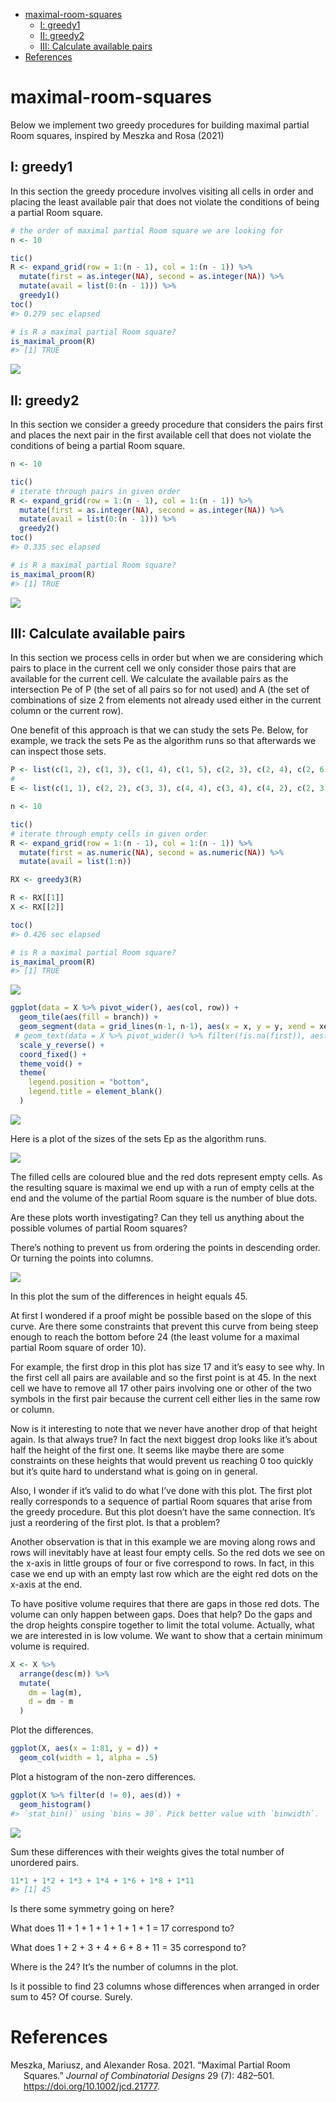 
-   [maximal-room-squares](#maximal-room-squares)
    -   [I: greedy1](#i-greedy1)
    -   [II: greedy2](#ii-greedy2)
    -   [III: Calculate available pairs](#iii-calculate-available-pairs)
-   [References](#references)

<!-- README.md is generated from README.Rmd. Please edit that file -->

# maximal-room-squares

<!-- badges: start -->
<!-- badges: end -->

Below we implement two greedy procedures for building maximal partial
Room squares, inspired by Meszka and Rosa (2021)

## I: greedy1

In this section the greedy procedure involves visiting all cells in
order and placing the least available pair that does not violate the
conditions of being a partial Room square.

``` r
# the order of maximal partial Room square we are looking for
n <- 10

tic()
R <- expand_grid(row = 1:(n - 1), col = 1:(n - 1)) %>%
  mutate(first = as.integer(NA), second = as.integer(NA)) %>%
  mutate(avail = list(0:(n - 1))) %>%
  greedy1()
toc()
#> 0.279 sec elapsed
```

``` r
# is R a maximal partial Room square?
is_maximal_proom(R)
#> [1] TRUE
```

![](figure/greedy1_plot-1.png)<!-- -->

## II: greedy2

In this section we consider a greedy procedure that considers the pairs
first and places the next pair in the first available cell that does not
violate the conditions of being a partial Room square.

``` r
n <- 10

tic()
# iterate through pairs in given order
R <- expand_grid(row = 1:(n - 1), col = 1:(n - 1)) %>%
  mutate(first = as.integer(NA), second = as.integer(NA)) %>%
  mutate(avail = list(0:(n - 1))) %>%
  greedy2()
toc()
#> 0.335 sec elapsed
```

``` r
# is R a maximal partial Room square?
is_maximal_proom(R)
#> [1] TRUE
```

![](figure/greedy_2_plot-1.png)<!-- -->

## III: Calculate available pairs

In this section we process cells in order but when we are considering
which pairs to place in the current cell we only consider those pairs
that are available for the current cell. We calculate the available
pairs as the intersection Pe of P (the set of all pairs so for not used)
and A (the set of combinations of size 2 from elements not already used
either in the current column or the current row).

One benefit of this approach is that we can study the sets Pe. Below,
for example, we track the sets Pe as the algorithm runs so that
afterwards we can inspect those sets.

``` r
P <- list(c(1, 2), c(1, 3), c(1, 4), c(1, 5), c(2, 3), c(2, 4), c(2, 6), c(3, 4), c(3, 7), c(5, 6), c(5, 7), c(5, 8), c(5, 9), c(5, 10), c(6, 7), c(6, 8), c(6, 9), c(6, 10), c(7, 8), c(7, 9), c(7, 10), c(8, 9), c(8, 10), c(9, 10), c(1, 6), c(1, 7), c(1, 8), c(1, 9), c(1, 10), c(2, 5), c(2, 7), c(2, 8), c(2, 9), c(2, 10), c(3, 5), c(3, 6), c(3, 8), c(3, 9), c(3, 10), c(4, 5), c(4, 6), c(4, 7), c(4, 8), c(4, 9), c(4, 10))
# 
E <- list(c(1, 1), c(2, 2), c(3, 3), c(4, 4), c(3, 4), c(4, 2), c(2, 3), c(5, 5), c(4, 3), c(1, 2), c(6, 6), c(7, 7), c(8, 8), c(9, 9), c(7, 8), c(9, 6), c(6, 9), c(8, 7), c(8, 9), c(9, 7), c(1, 4), c(2, 1), c(6, 8), c(7, 6), c(1, 3), c(1, 5), c(1, 6), c(1, 7), c(1, 8), c(1, 9), c(2, 4), c(2, 5), c(2, 6), c(2, 7), c(2, 8), c(2, 9), c(3, 1), c(3, 2), c(3, 5), c(3, 6), c(3, 7), c(3, 8), c(3, 9), c(4, 1), c(4, 5), c(4, 6), c(4, 7), c(4, 8), c(4, 9), c(5, 1), c(5, 2), c(5, 3), c(5, 4), c(5, 6), c(5, 7), c(5, 8), c(5, 9), c(6, 1), c(6, 2), c(6, 3), c(6, 4), c(6, 5), c(6, 7), c(7, 1), c(7, 2), c(7, 3), c(7, 4), c(7, 5), c(7, 9), c(8, 1), c(8, 2), c(8, 3), c(8, 4), c(8, 5), c(8, 6), c(9, 1), c(9, 2), c(9, 3), c(9, 4), c(9, 5), c(9, 8))
```

``` r
n <- 10

tic()
# iterate through empty cells in given order
R <- expand_grid(row = 1:(n - 1), col = 1:(n - 1)) %>%
  mutate(first = as.numeric(NA), second = as.numeric(NA)) %>%
  mutate(avail = list(1:n))

RX <- greedy3(R)

R <- RX[[1]]
X <- RX[[2]]

toc()
#> 0.426 sec elapsed
```

``` r
# is R a maximal partial Room square?
is_maximal_proom(R)
#> [1] TRUE
```

![](figure/greedy3_plot-1.png)<!-- -->

``` r
ggplot(data = X %>% pivot_wider(), aes(col, row)) +
  geom_tile(aes(fill = branch)) +
  geom_segment(data = grid_lines(n-1, n-1), aes(x = x, y = y, xend = xend, yend = yend), size = .1) +
 # geom_text(data = X %>% pivot_wider() %>% filter(!is.na(first)), aes(label = paste(first, second, sep = ","))) +
  scale_y_reverse() +
  coord_fixed() + 
  theme_void() +
  theme(
    legend.position = "bottom",
    legend.title = element_blank()
  )
```

![](figure/unnamed-chunk-5-1.png)<!-- -->

Here is a plot of the sizes of the sets Ep as the algorithm runs.

![](figure/X_plot-1.png)<!-- -->

The filled cells are coloured blue and the red dots represent empty
cells. As the resulting square is maximal we end up with a run of empty
cells at the end and the volume of the partial Room square is the number
of blue dots.

Are these plots worth investigating? Can they tell us anything about the
possible volumes of partial Room squares?

There’s nothing to prevent us from ordering the points in descending
order. Or turning the points into columns.

![](figure/Xplot2-1.png)<!-- -->

In this plot the sum of the differences in height equals 45.

At first I wondered if a proof might be possible based on the slope of
this curve. Are there some constraints that prevent this curve from
being steep enough to reach the bottom before 24 (the least volume for a
maximal partial Room square of order 10).

For example, the first drop in this plot has size 17 and it’s easy to
see why. In the first cell all pairs are available and so the first
point is at 45. In the next cell we have to remove all 17 other pairs
involving one or other of the two symbols in the first pair because the
current cell either lies in the same row or column.

Now is it interesting to note that we never have another drop of that
height again. Is that always true? In fact the next biggest drop looks
like it’s about half the height of the first one. It seems like maybe
there are some constraints on these heights that would prevent us
reaching 0 too quickly but it’s quite hard to understand what is going
on in general.

Also, I wonder if it’s valid to do what I’ve done with this plot. The
first plot really corresponds to a sequence of partial Room squares that
arise from the greedy procedure. But this plot doesn’t have the same
connection. It’s just a reordering of the first plot. Is that a problem?

Another observation is that in this example we are moving along rows and
rows will inevitably have at least four empty cells. So the red dots we
see on the x-axis in little groups of four or five correspond to rows.
In fact, in this case we end up with an empty last row which are the
eight red dots on the x-axis at the end.

To have positive volume requires that there are gaps in those red dots.
The volume can only happen between gaps. Does that help? Do the gaps and
the drop heights conspire together to limit the total volume. Actually,
what we are interested in is low volume. We want to show that a certain
minimum volume is required.

``` r
X <- X %>%
  arrange(desc(m)) %>%
  mutate(
    dm = lag(m),
    d = dm - m
  )
```

Plot the differences.

``` r
ggplot(X, aes(x = 1:81, y = d)) +
  geom_col(width = 1, alpha = .5)
```

Plot a histogram of the non-zero differences.

``` r
ggplot(X %>% filter(d != 0), aes(d)) +
  geom_histogram()
#> `stat_bin()` using `bins = 30`. Pick better value with `binwidth`.
```

![](figure/plot_hist_d-1.png)<!-- -->

Sum these differences with their weights gives the total number of
unordered pairs.

``` r
11*1 + 1*2 + 1*3 + 1*4 + 1*6 + 1*8 + 1*11
#> [1] 45
```

Is there some symmetry going on here?

What does 11 + 1 + 1 + 1 + 1 + 1 + 1 = 17 correspond to?

What does 1 + 2 + 3 + 4 + 6 + 8 + 11 = 35 correspond to?

Where is the 24? It’s the number of columns in the plot.

Is it possible to find 23 columns whose differences when arranged in
order sum to 45? Of course. Surely.

# References

<div id="refs" class="references csl-bib-body hanging-indent">

<div id="ref-meszkaMaximalPartialRoom2021" class="csl-entry">

Meszka, Mariusz, and Alexander Rosa. 2021. “Maximal Partial Room
Squares.” *Journal of Combinatorial Designs* 29 (7): 482–501.
<https://doi.org/10.1002/jcd.21777>.

</div>

</div>
